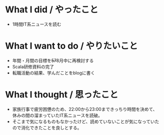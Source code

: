 # What I did / やったこと
- 1時間IT系ニュースを読む

# What I want to do / やりたいこと
- 年間・月間の目標を~~57~~8月中に再検討する
- Scala研修資料の完了
- 転職活動の結果、学んだことをblogに書く

# What I thought / 思ったこと
- 家族行事で疲労困憊のため、22:00から23:00まできっちり時間を決めて、休みの間の溜まっていたIT系ニュースを読破。
- そこまで気になるものもなかったけど、読めていないことが気になっていたので消化できたことを良しとする。
